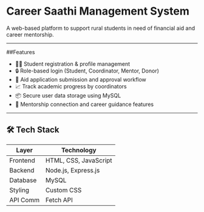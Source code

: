 # Career Saathi Management System 

A web-based platform to support rural students in need of financial aid and career mentorship.

---

##Features

- 👨‍🎓 Student registration & profile management
- 🔒 Role-based login (Student, Coordinator, Mentor, Donor)
- 🧾 Aid application submission and approval workflow
- 📈 Track academic progress by coordinators
- 📦 Secure user data storage using MySQL
- 🧠 Mentorship connection and career guidance features

---

## 🛠 Tech Stack

| Layer        | Technology                        |
|--------------|------------------------------------|
| Frontend     | HTML, CSS, JavaScript              |
| Backend      | Node.js, Express.js                |
| Database     | MySQL                              |
| Styling      | Custom CSS                         |
| API Comm     | Fetch API                          |
